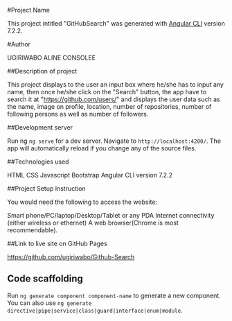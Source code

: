 #Project Name

This project intitled "GitHubSearch" was generated with [Angular CLI](https://github.com/angular/angular-cli) version 7.2.2.

#Author

UGIRIWABO ALINE CONSOLEE

##Description of project

This project displays to the user an input box where he/she has to input any name, then once he/she click on the "Search" button, the app have to search it at "https://github.com/users/" and displays the user data such as the name, image on profile, location, number of repositories, number of following persons as well as number of followers.

##Development server

Run ng `ng serve` for a dev server. Navigate to `http://localhost:4200/`. The app will automatically reload if you change any of the source files.

##Technologies used

HTML
CSS
Javascript
Bootstrap
Angular CLI version 7.2.2

##Project Setup Instruction

You would need the following to access the website:

Smart phone/PC/laptop/Desktop/Tablet or any PDA
Internet connectivity (either wireless or ethernet)
A web browser(Chrome is most recommendable).

##Link to live site on GitHub Pages

https://github.com/ugiriwabo/Github-Search

## Code scaffolding

Run `ng generate component component-name` to generate a new component. You can also use `ng generate directive|pipe|service|class|guard|interface|enum|module`.

